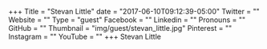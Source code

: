 +++
Title = "Stevan Little"
date = "2017-06-10T09:12:39-05:00"
Twitter = ""
Website = ""
Type = "guest"
Facebook = ""
Linkedin = ""
Pronouns = ""
GitHub = ""
Thumbnail = "img/guest/stevan_little.jpg"
Pinterest = ""
Instagram = ""
YouTube = ""
+++
Stevan Little
